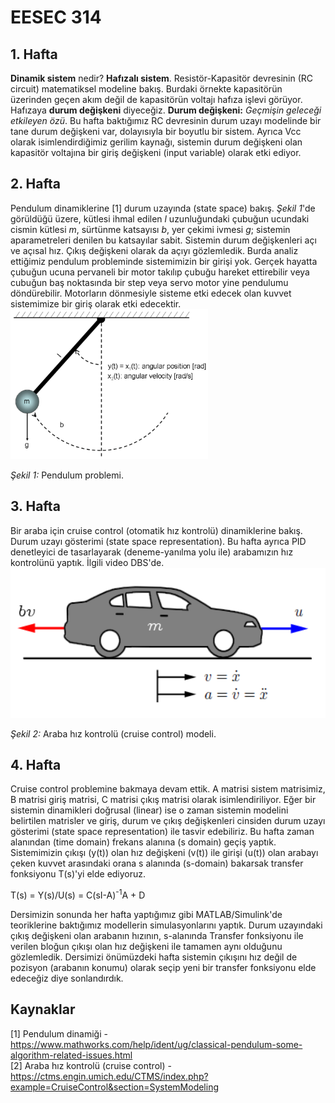 # EESEC 314
## 1. Hafta
**Dinamik sistem** nedir? **Hafızalı sistem**.
Resistör-Kapasitör devresinin (RC circuit) matematiksel modeline bakış. Burdaki örnekte kapasitörün üzerinden geçen akım değil de kapasitörün voltajı hafıza işlevi görüyor. Hafızaya **durum değişkeni** diyeceğiz.
**Durum değişkeni:** *Geçmişin geleceği etkileyen özü*.
Bu hafta baktığımız RC devresinin durum uzayı modelinde bir tane durum değişkeni var, dolayısıyla bir boyutlu bir sistem. Ayrıca Vcc olarak isimlendirdiğimiz gerilim kaynağı, sistemin durum değişkeni olan kapasitör voltajına bir giriş değişkeni (input variable) olarak etki ediyor. 
## 2. Hafta 
Pendulum dinamiklerine [1] durum uzayında (state space) bakış. *Şekil 1*'de görüldüğü üzere, kütlesi ihmal edilen *l* uzunluğundaki çubuğun ucundaki cismin kütlesi *m*, sürtünme katsayısı *b*, yer çekimi ivmesi *g*; sistemin aparametreleri denilen bu katsayılar sabit. Sistemin durum değişkenleri açı ve açısal hız. Çıkış değişkeni olarak da açıyı gözlemledik. Burda analiz ettiğimiz pendulum probleminde sistemimizin bir girişi yok. Gerçek hayatta çubuğun ucuna pervaneli bir motor takılıp çubuğu hareket ettirebilir veya cubuğun baş noktasında bir step veya servo motor yine pendulumu döndürebilir. Motorların dönmesiyle sisteme etki edecek olan kuvvet sistemimize bir giriş olarak etki edecektir.
<img src="figure/pendulum.png" alt="Pendulum dinamikleri." height="240"/>

*Şekil 1:* Pendulum problemi.

## 3. Hafta
Bir araba için cruise control (otomatik hız kontrolü) dinamiklerine bakış. Durum uzayı gösterimi (state space representation). Bu hafta ayrıca PID denetleyici de tasarlayarak (deneme-yanılma yolu ile) arabamızın hız kontrolünü yaptık. İlgili video DBS'de.
<img src="figure/cruise_control.png" alt="Pendulum dinamikleri." height="240"/>

*Şekil 2:* Araba hız kontrolü (cruise control) modeli.

## 4. Hafta
Cruise control problemine bakmaya devam ettik. A matrisi sistem matrisimiz, B matrisi giriş matrisi, C matrisi çıkış matrisi olarak isimlendiriliyor. Eğer bir sistemin dinamikleri doğrusal (linear) ise o zaman sistemin modelini belirtilen matrisler ve giriş, durum ve çıkış değişkenleri cinsiden durum uzayı gösterimi (state space representation) ile tasvir edebiliriz. Bu hafta zaman alanından (time domain) frekans alanına (s domain) geçiş yaptık. Sistemimizin çıkışı (y(t)) olan hız değişkeni (v(t)) ile girişi (u(t)) olan arabayı çeken kuvvet arasındaki orana s alanında (s-domain) bakarsak transfer fonksiyonu T(s)'yi elde ediyoruz.

T(s) = Y(s)/U(s) = C(sI-A)<sup>-1</sup>A + D

Dersimizin sonunda her hafta yaptığımız gibi MATLAB/Simulink'de teoriklerine baktığımız modellerin simulasyonlarını yaptık. Durum uzayındaki çıkış değişkeni olan arabanın hızının, s-alanında Transfer fonksiyonu ile verilen bloğun çıkışı olan hız değişkeni ile tamamen aynı olduğunu gözlemledik. Dersimizi önümüzdeki hafta sistemin çıkışını hız değil de pozisyon (arabanın konumu) olarak seçip yeni bir transfer fonksiyonu elde edeceğiz diye sonlandırdık.
## Kaynaklar
[1] Pendulum dinamiği - https://www.mathworks.com/help/ident/ug/classical-pendulum-some-algorithm-related-issues.html</br>
[2] Araba hız kontrolü (cruise control) - https://ctms.engin.umich.edu/CTMS/index.php?example=CruiseControl&section=SystemModeling